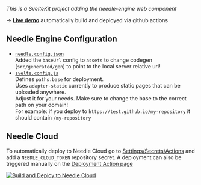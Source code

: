 *This is a SvelteKit project adding the needle-engine web component* 

→ [**Live demo**](https://sveltekit-template-z23hmxbwnjve-latest.needle.run/) automatically build and deployed via github actions

## Needle Engine Configuration

- [`needle.config.json`](./needle.config.json)  
  Added the `baseUrl` config to `assets` to change codegen (`src/generated/gen`) to point to the local server relative url!  
- [`svelte.config.js`](./svelte.config.js)  
  Defines `paths.base` for deployment.  
  Uses `adapter-static` currently to produce static pages that can be uploaded anywhere.  
  Adjust it for your needs. Make sure to change the base to the correct path on your domain!  
  For example: if you deploy to `https://test.github.io/my-repository` it should contain `/my-repository`


## Needle Cloud
To automatically deploy to Needle Cloud go to [Settings/Secrets/Actions](settings/secrets/actions) and add a `NEEDLE_CLOUD_TOKEN` repository secret. A deployment can also be triggered manually on the [Deployment Action page](./actions/workflows/deploy.yml)

[![Build and Deploy to Needle Cloud](https://github.com/needle-engine/sveltekit-sample/actions/workflows/deploy.yml/badge.svg)](https://github.com/needle-engine/sveltekit-sample/actions/workflows/deploy.yml)
